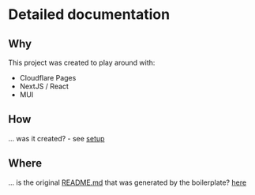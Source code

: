# Detailed documentation

## Why

This project was created to play around with:

- Cloudflare Pages
- NextJS / React
- MUI

## How

... was it created? - see [setup](./setup.md)

## Where

... is the original [README.md](./cloudflare-default-readme.md) that was generated by the boilerplate? [here](./cloudflare-default-readme.md)
